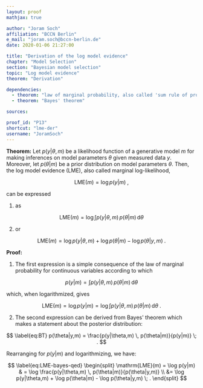 ```yaml
---
layout: proof
mathjax: true

author: "Joram Soch"
affiliation: "BCCN Berlin"
e_mail: "joram.soch@bccn-berlin.de"
date: 2020-01-06 21:27:00

title: "Derivation of the log model evidence"
chapter: "Model Selection"
section: "Bayesian model selection"
topic: "Log model evidence"
theorem: "Derivation"

dependencies:
  - theorem: "law of marginal probability, also called 'sum rule of probability'"
  - theorem: "Bayes' theorem"

sources:

proof_id: "P13"
shortcut: "lme-der"
username: "JoramSoch"
---
```



**Theorem:** Let $p(y|\theta,m)$ be a likelihood function of a generative model $m$ for making inferences on model parameters $\theta$ given measured data $y$. Moreover, let $p(\theta|m)$ be a prior distribution on model parameters $\theta$. Then, the log model evidence (LME), also called marginal log-likelihood,

$$ \label{eq:LME-term}
\mathrm{LME}(m) = \log p(y|m) \; ,
$$

can be expressed

1) as

$$ \label{eq:LME-marg}
\mathrm{LME}(m) = \log \int p(y|\theta,m) \, p(\theta|m) \, \mathrm{d}\theta
$$

2) or

$$ \label{eq:LME-bayes}
\mathrm{LME}(m) = \log p(y|\theta,m) + \log p(\theta|m) - \log p(\theta|y,m) \; .
$$


**Proof:**

1) The first expression is a simple consequence of the law of marginal probability for continuous variables according to which

$$ \label{eq:ME}
p(y|m) = \int p(y|\theta,m) \, p(\theta|m) \, \mathrm{d}\theta
$$

which, when logarithmized, gives

$$ \label{eq:LME-marg-qed}
\mathrm{LME}(m) = \log p(y|m) = \log \int p(y|\theta,m) \, p(\theta|m) \, \mathrm{d}\theta \; .
$$

2) The second expression can be derived from Bayes' theorem which makes a statement about the posterior distribution:

$$ \label{eq:BT}
p(\theta|y,m) = \frac{p(y|\theta,m) \, p(\theta|m)}{p(y|m)} \; .
$$

Rearranging for $p(y|m)$ and logarithmizing, we have:

$$ \label{eq:LME-bayes-qed}
\begin{split}
\mathrm{LME}(m) = \log p(y|m) & = \log \frac{p(y|\theta,m) \, p(\theta|m)}{p(\theta|y,m)} \\
&= \log p(y|\theta,m) + \log p(\theta|m) - \log p(\theta|y,m) \; .
\end{split}
$$